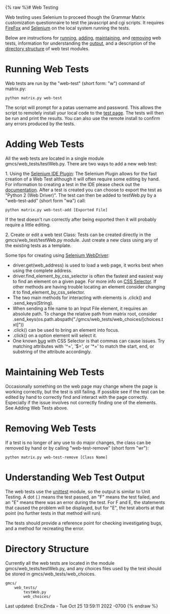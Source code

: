{% raw %}# Web Testing

Web testing uses Selenium to proceed though the Grammar Matrix
customization questionnaire to test the javascript and cgi scripts. It
requires [FireFox](http://www.mozilla.org/en-US/firefox/fx/) and
[Selenium](http://pypi.python.org/pypi/selenium) on the local system
running the tests.

Below are instructions for
[running](../MatrixCustomizationWebTesting#running-web-tests),
[adding](../MatrixCustomizationWebTesting#adding-web-tests),
[maintaining](../MatrixCustomizationWebTesting#maintaining-web-tests), and
[removing](../MatrixCustomizationWebTesting#removing-web-tests) web tests, information
for understanding the [output](../MatrixCustomizationWebTesting#understanding-web-test-output),
and a description of the [directory
structure](../MatrixCustomizationWebTesting#directory-structure) of web test
modules.

# Running Web Tests

Web tests are run by the "web-test" (short form: "w") command of
matrix.py:

    python matrix.py web-test

The script will prompt for a patas username and password. This allows
the script to remotely install your local code to the [test
page](http://uakari.ling.washington.edu/matrix/test/matrix.cgi). The
tests will then be run and print the results. You can also use the
remote install to confirm any errors produced by the tests.

# Adding Web Tests

All the web tests are located in a single module
gmcs/web\_tests/testWeb.py. There are two ways to add a new web test:

1\. Using the [Selenium IDE
Plugin](http://seleniumhq.org/projects/ide/): The Selenium Plugin allows
for the fast creation of a Web Test although it will often require some
editing by hand. For information to creating a test in the IDE please
check out the
[documentation](http://seleniumhq.org/projects/ide/plugins.html). After
a test is created you can choose to export the test as "Python 2 (Web
Driver)". The test can then be added to testWeb.py by a "web-test-add"
(short form "wa") call:

    python matrix.py web-test-add [Exported File]

If the test doesn't run correctly after being exported then it will
probably require a little editing.

2\. Create or edit a web test Class: Tests can be created directly in
the gmcs/web\_test/testWeb.py module. Just create a new class using any
of the existing tests as a template.

Some tips for creating using [Selenium
WebDriver](http://pypi.python.org/pypi/selenium):

- driver.get(web\_address) is used to load a web page, it works best
when using the complete address.
- driver.find\_element\_by\_css\_selector is often the fastest and
easiest way to find an element on a given page. For more info on
[CSS Selector](http://www.w3.org/TR/CSS2/selector.html). If other
methods are having trouble locating an element consider changing it
to find\_element\_by\_css\_selector.
- The two main methods for interacting with elements is .click() and
.send\_keys(String).
- When sending a file name to an Input File element, it requires an
absolute path. To change the relative path from matrix root,
consider
.send\_keys(os.path.abspath("./gmcs/web\_tests/web\_choices/\[choices.txt\]"))
- .click() can be used to bring an element into focus.
- .click() on a option element will select it.
- One known
[bug](http://code.google.com/p/selenium/issues/detail?id=2301) with
CSS Selector is that commas can cause issues. Try matching
attributes with '^=', '$=', or '\*=' to match the start, end, or
substring of the attribute accordingly.

# Maintaining Web Tests

Occasionally something on the web page may change where the page is
working correctly, but the test is still failing. If possible see if the
test can be edited by hand to correctly find and interact with the page
correctly. Especially if the issue involves not correctly finding one of
the elements. See Adding Web Tests above.

# Removing Web Tests

If a test is no longer of any use to do major changes, the class can be
removed by hand or by calling "web-test-remove" (short form "wr"):

    python matrix.py web-test-remove [Class Name]

# Understanding Web Test Output

The web tests use the
[unittest](http://docs.python.org/library/unittest.html) module, so the
output is similar to Unit Testing. A dot (.) means the test passed, an
"F" means the test failed, and an "E" means there was an error during
the test. For F and E, the statements that caused the problem will be
displayed, but for "E", the test aborts at that point (no further tests
in that method will run).

The tests should provide a reference point for checking investigating
bugs, and a method for recreating the error.

# Directory Structure

Currently all the web tests are located in the module
gmcs/web\_tests/testWeb.py, and any choices files used by the test
should be stored in gmcs/web\_tests/web\_choices.

    gmcs/
        web_tests/
            testWeb.py
            web_choices/

Last updated: EricZinda - Tue Oct 25 13:59:11 2022 -0700
{% endraw %}